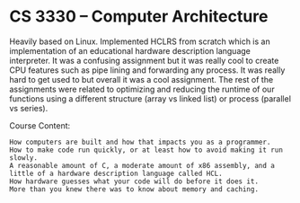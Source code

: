 # CS 3330 – Computer Architecture

Heavily based on Linux. 
Implemented HCLRS from scratch which is an implementation of an educational hardware description language interpreter. It was a confusing assignment but it was really cool to create CPU features such as pipe lining and forwarding any process. It was really hard to get used to but overall it was a cool assignment.  The rest of the assignments were related to optimizing and reducing the runtime of our functions using a different structure (array vs linked list) or process (parallel vs series). 


Course Content:

    How computers are built and how that impacts you as a programmer.
    How to make code run quickly, or at least how to avoid making it run slowly.
    A reasonable amount of C, a moderate amount of x86 assembly, and a little of a hardware description language called HCL.
    How hardware guesses what your code will do before it does it.
    More than you knew there was to know about memory and caching.


